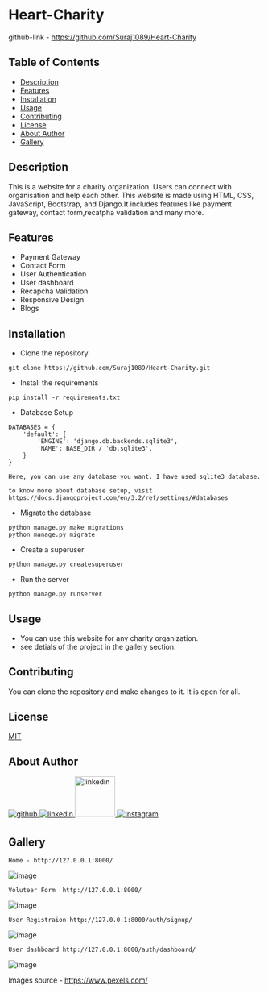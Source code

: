 # Heart-Charity
 
 github-link - https://github.com/Suraj1089/Heart-Charity


## Table of Contents

- [Description](#description)
- [Features](#features)
- [Installation](#installation)
- [Usage](#usage)
- [Contributing](#contributing)
- [License](#license)
- [About Author](#about-author)
- [Gallery](#gallery)


## Description

This is a website for a charity organization. Users can connect with organisation and help each other. This website is made using HTML, CSS, JavaScript, Bootstrap, and Django.It includes features like payment gateway, contact form,recatpha validation and many more.

## Features

- Payment Gateway
- Contact Form
- User Authentication
- User dashboard
- Recapcha Validation
- Responsive Design
- Blogs


## Installation

- Clone the repository
```
git clone https://github.com/Suraj1089/Heart-Charity.git
```
- Install the requirements
```
pip install -r requirements.txt
```

- Database Setup
```
DATABASES = {
    'default': {
        'ENGINE': 'django.db.backends.sqlite3',
        'NAME': BASE_DIR / 'db.sqlite3',
    }
}

Here, you can use any database you want. I have used sqlite3 database.

to know more about database setup, visit https://docs.djangoproject.com/en/3.2/ref/settings/#databases

```

- Migrate the database
```
python manage.py make migrations
python manage.py migrate

```

- Create a superuser
```
python manage.py createsuperuser

```

- Run the server
```
python manage.py runserver

```

## Usage

- You can use this website for any charity organization.
- see detials of the project in the gallery section.

## Contributing

You can clone the repository and make changes to it. It is open for all.


## License

[MIT](https://choosealicense.com/licenses/mit/)

## About Author

<a href="https://github.com/Suraj1089" target="_blank">
<img src=https://img.shields.io/badge/github-%2324292e.svg?&style=for-the-badge&logo=github&logoColor=white alt=github style="margin-bottom: 5px;" />
</a>

<a href="https://linkedin.com/in/surajpisal" target="_blank">
<img src=https://img.shields.io/badge/linkedin-%231E77B5.svg?&style=for-the-badge&logo=linkedin&logoColor=white alt=linkedin style="margin-bottom: 5px;" />
</a>
<a href="https://surajpisal.netlify.com" target="_blank">
<img src=https://img.shields.io/badge/-Portfolio-red alt=linkedin style="margin-bottom: 5px;width:80px" />
</a>

<a href="https://instagram.com/suraj_pisal9" target="_blank">
<img src=https://img.shields.io/badge/instagram-%23000000.svg?&style=for-the-badge&logo=instagram&logoColor=white alt=instagram style="margin-bottom: 5px;" />
</a>  

## Gallery
```
Home - http://127.0.0.1:8000/
```

![image](https://user-images.githubusercontent.com/85509795/205105466-2d1ad458-42b5-4abc-ac17-3287ff221446.png)

```
Voluteer Form  http://127.0.0.1:8000/

```
![image](https://user-images.githubusercontent.com/85509795/205106053-54dc1e97-793b-4787-8ad2-9fd976380b62.png)


```
User Registraion http://127.0.0.1:8000/auth/signup/

```
![image](https://user-images.githubusercontent.com/85509795/205106829-4119ac96-1a79-4679-8083-a7bfac0b1ca7.png)

```
User dashboard http://127.0.0.1:8000/auth/dashboard/

```
![image](https://user-images.githubusercontent.com/85509795/205108489-6ffb3ae8-c5c0-4106-827e-075504df6e40.png)

Images source - https://www.pexels.com/



